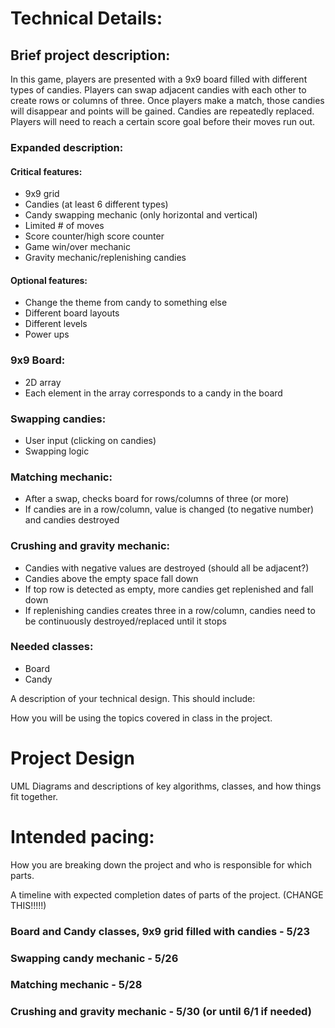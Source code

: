 
# Technical Details:

## Brief project description:
In this game, players are presented with a 9x9 board filled with different types of candies. Players can swap adjacent candies with each other to create rows or columns of three. Once players make a match, those candies will disappear and points will be gained. Candies are repeatedly replaced. Players will need to reach a certain score goal before their moves run out.

### Expanded description:  
#### Critical features:  
* 9x9 grid  
* Candies (at least 6 different types)  
* Candy swapping mechanic (only horizontal and vertical)  
* Limited # of moves  
* Score counter/high score counter  
* Game win/over mechanic  
* Gravity mechanic/replenishing candies  
#### Optional features:  
* Change the theme from candy to something else  
* Different board layouts  
* Different levels  
* Power ups  

### 9x9 Board:  
* 2D array  
* Each element in the array corresponds to a candy in the board  

### Swapping candies:  
* User input (clicking on candies)  
* Swapping logic  

### Matching mechanic:  
* After a swap, checks board for rows/columns of three (or more)  
* If candies are in a row/column, value is changed (to negative number) and candies destroyed  

### Crushing and gravity mechanic:  
* Candies with negative values are destroyed (should all be adjacent?)  
* Candies above the empty space fall down  
* If top row is detected as empty, more candies get replenished and fall down  
* If replenishing candies creates three in a row/column, candies need to be continuously   destroyed/replaced until it stops  

### Needed classes:  
* Board  
* Candy  


A description of your technical design. This should include:

How you will be using the topics covered in class in the project.

# Project Design

UML Diagrams and descriptions of key algorithms, classes, and how things fit together.



# Intended pacing:

How you are breaking down the project and who is responsible for which parts.

A timeline with expected completion dates of parts of the project. (CHANGE THIS!!!!!)

### Board and Candy classes, 9x9 grid filled with candies - 5/23
### Swapping candy mechanic - 5/26
### Matching mechanic - 5/28
### Crushing and gravity mechanic - 5/30 (or until 6/1 if needed)
